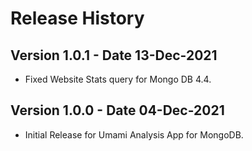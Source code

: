 # Release History

## Version 1.0.1 - Date 13-Dec-2021

- Fixed Website Stats query for Mongo DB 4.4.

## Version 1.0.0 - Date 04-Dec-2021

- Initial Release for Umami Analysis App for MongoDB.